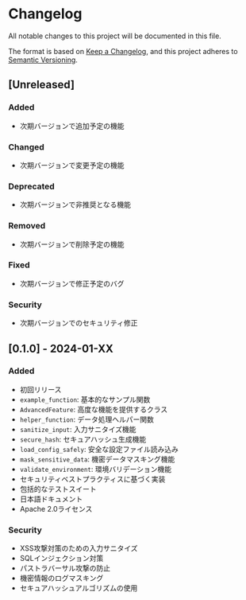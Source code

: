 # Changelog

All notable changes to this project will be documented in this file.

The format is based on [Keep a Changelog](https://keepachangelog.com/en/1.0.0/),
and this project adheres to [Semantic Versioning](https://semver.org/spec/v2.0.0.html).

## [Unreleased]

### Added
- 次期バージョンで追加予定の機能

### Changed
- 次期バージョンで変更予定の機能

### Deprecated
- 次期バージョンで非推奨となる機能

### Removed
- 次期バージョンで削除予定の機能

### Fixed
- 次期バージョンで修正予定のバグ

### Security
- 次期バージョンでのセキュリティ修正

## [0.1.0] - 2024-01-XX

### Added
- 初回リリース
- `example_function`: 基本的なサンプル関数
- `AdvancedFeature`: 高度な機能を提供するクラス
- `helper_function`: データ処理ヘルパー関数
- `sanitize_input`: 入力サニタイズ機能
- `secure_hash`: セキュアハッシュ生成機能
- `load_config_safely`: 安全な設定ファイル読み込み
- `mask_sensitive_data`: 機密データマスキング機能
- `validate_environment`: 環境バリデーション機能
- セキュリティベストプラクティスに基づく実装
- 包括的なテストスイート
- 日本語ドキュメント
- Apache 2.0ライセンス

### Security
- XSS攻撃対策のための入力サニタイズ
- SQLインジェクション対策
- パストラバーサル攻撃の防止
- 機密情報のログマスキング
- セキュアハッシュアルゴリズムの使用
